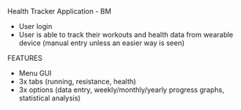 Health Tracker Application - BM

- User login
- User is able to track their workouts and health data from wearable device (manual entry unless an easier way is seen)


FEATURES

- Menu GUI
- 3x tabs (running, resistance, health)
- 3x options (data entry, weekly/monthly/yearly progress graphs, statistical analysis)
